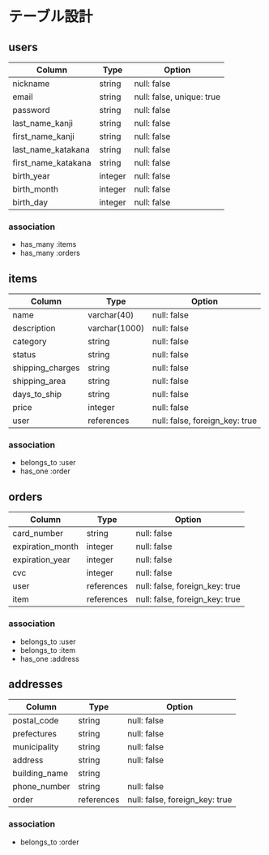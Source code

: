 # テーブル設計

## users

| Column              | Type    | Option                    |
| ------------------- | ------- | ------------------------- |
| nickname            | string  | null: false               |
| email               | string  | null: false, unique: true |
| password            | string  | null: false               |
| last_name_kanji     | string  | null: false               |
| first_name_kanji    | string  | null: false               |
| last_name_katakana  | string  | null: false               |
| first_name_katakana | string  | null: false               |
| birth_year          | integer | null: false               |
| birth_month         | integer | null: false               |
| birth_day           | integer | null: false               |

### association

- has_many :items
- has_many :orders

## items

| Column           | Type          | Option                         |
| ---------------- | ------------- | ------------------------------ |
| name             | varchar(40)   | null: false                    |
| description      | varchar(1000) | null: false                    |
| category         | string        | null: false                    |
| status           | string        | null: false                    |
| shipping_charges | string        | null: false                    |
| shipping_area    | string        | null: false                    |
| days_to_ship     | string        | null: false                    |
| price            | integer       | null: false                    |
| user             | references    | null: false, foreign_key: true |

### association

- belongs_to :user
- has_one :order

## orders

| Column           | Type       | Option                         |
| ---------------- | ---------- | ------------------------------ |
| card_number      | string     | null: false                    |
| expiration_month | integer    | null: false                    |
| expiration_year  | integer    | null: false                    |
| cvc              | integer    | null: false                    |
| user             | references | null: false, foreign_key: true |
| item             | references | null: false, foreign_key: true |

### association

- belongs_to :user
- belongs_to :item
- has_one :address

## addresses

| Column        | Type       | Option                         |
| ------------- | ---------- | ------------------------------ |
| postal_code   | string     | null: false                    |
| prefectures   | string     | null: false                    |
| municipality  | string     | null: false                    |
| address       | string     | null: false                    |
| building_name | string     |                                |
| phone_number  | string     | null: false                    |
| order         | references | null: false, foreign_key: true |

### association

- belongs_to :order
